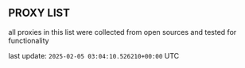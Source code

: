 ## PROXY LIST

all proxies in this list were collected from open sources and tested for functionality

last update: `2025-02-05 03:04:10.526210+00:00` UTC